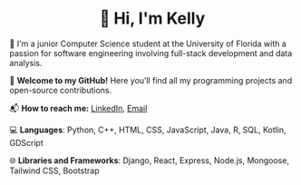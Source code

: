 <h1 align="center">👋 Hi, I'm Kelly</h1>

🏫 I'm a junior Computer Science student at the University of Florida with a passion for software engineering involving full-stack development and data analysis.

🎉 **Welcome to my GitHub!** Here you’ll find all my programming projects and open-source contributions.

📬 **How to reach me:** [LinkedIn](https://linkedin.com/in/kellyltran), [Email](mailto:kellytran.inbox@gmail.com)

💻 **Languages**: Python, C++, HTML, CSS, JavaScript, Java, R, SQL, Kotlin, GDScript

🌐 **Libraries and Frameworks**: Django, React, Express, Node.js, Mongoose, Tailwind CSS, Bootstrap
